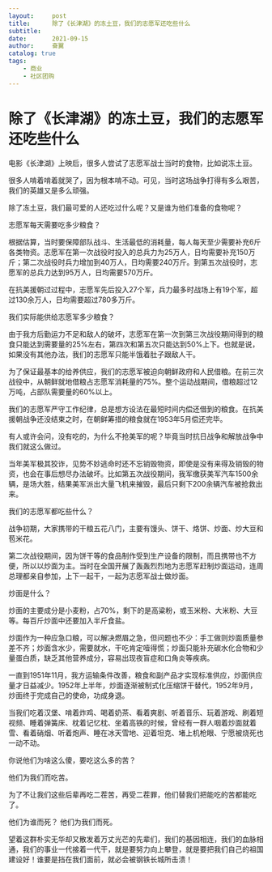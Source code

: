 ```yaml
---
layout:     post
title:      除了《长津湖》的冻土豆，我们的志愿军还吃些什么
subtitle:   
date:       2021-09-15
author:     奋翼
catalog: true
tags:
    - 商业
    - 社区团购
---
```



# 除了《长津湖》的冻土豆，我们的志愿军还吃些什么


电影《长津湖》上映后，很多人尝试了志愿军战士当时的食物，比如说冻土豆。

很多人啃着啃着就哭了，因为根本啃不动。可见，当时这场战争打得有多么艰苦，我们的英雄又是多么顽强。

除了冻土豆，我们最可爱的人还吃过什么呢？又是谁为他们准备的食物呢？

志愿军每天需要吃多少粮食？

根据估算，当时要保障部队战斗、生活最低的消耗量，每人每天至少需要补充6斤各类物资。志愿军在第一次战役时投入的总兵力为25万人，日均需要补充150万斤；第二次战役时兵力增加到40万人，日均需要240万斤。到第五次战役时，志愿军的总兵力达到95万人，日均需要570万斤。

在抗美援朝过过程中，志愿军先后投入27个军，兵力最多时战场上有19个军，超过130余万人，日均需要超过780多万斤。

我们实际能供给志愿军多少粮食？

由于我方后勤运力不足和敌人的破坏，志愿军在第一次到第三次战役期间得到的粮食只能达到需要量的25%左右，第四次和第五次只能达到50%上下。也就是说，如果没有其他办法，我们的志愿军只能半饿着肚子跟敌人干。

为了保证最基本的给养供应，我们的志愿军被迫向朝鲜政府和人民借粮。在前三次战役中，从朝鲜就地借粮占志愿军消耗量的75%。整个运动战期间，借粮超过12万吨，占部队需要量的60%以上。

我们的志愿军严守工作纪律，总是想方设法在最短时间内偿还借到的粮食。在抗美援朝战争还没结束之时，在朝鲜筹措的粮食就在1953年5月偿还完毕。

有人或许会问，没有吃的，为什么不抢美军的呢？毕竟当时抗日战争和解放战争中我们就这么做过。

当年美军极其狡诈，见势不妙逃命时还不忘销毁物资，即使是没有来得及销毁的物资，也会在事后想尽办法破坏。比如第五次战役期间，我军缴获美军汽车1500余辆，是场大胜，结果美军派出大量飞机来摧毁，最后只剩下200余辆汽车被抢救出来。

我们的志愿军都吃些什么？

战争初期，大家携带的干粮五花八门，主要有馒头、饼干、烙饼、炒面、炒大豆和苞米花。

第二次战役期间，因为饼干等的食品制作受到生产设备的限制，而且携带也不方便，所以以炒面为主。当时在全国开展了轰轰烈烈地为志愿军赶制炒面运动，连周总理都亲自参加，上下一起干，一起为志愿军战士做炒面。

炒面是什么？

炒面的主要成分是小麦粉，占70%，剩下的是高粱粉，或玉米粉、大米粉、大豆等。每百斤炒面中还要加入半斤食盐。

炒面作为一种应急口粮，可以解决燃眉之急，但问题也不少：手工做则炒面质量参差不齐；炒面含水少，需要就水，干吃肯定噎得慌；炒面只能补充碳水化合物和少量蛋白质，缺乏其他营养成分，容易出现夜盲症和口角炎等疾病。

一直到1951年11月，我方运输条件改善，粮食和副产品才实现标准供应，炒面供应量才日益减少。1952年上半年，炒面逐渐被制式化压缩饼干替代，1952年9月，炒面终于完成自己的使命，功成身退。

当我们吃着汉堡、啃着炸鸡、喝着奶茶、看着爽剧、听着音乐、玩着游戏、刷着短视频、睡着弹簧床、枕着记忆枕、坐着高铁的时候，曾经有一群人咽着炒面就着雪、看着硝烟、听着炮声、睡在冰天雪地、迎着坦克、堵上机枪眼、宁愿被烧死也一动不动。

你说他们为啥这么傻，要吃这么多的苦？

他们为我们而吃苦。

为了不让我们这些后辈再吃二茬苦，再受二茬罪，他们替我们把能吃的苦都能吃了。

他们为谁而死？ 他们为我们而死。

望着这群朴实无华却又散发着万丈光芒的先辈们，我们的基因相连，我们的血脉相通，我们的事业一代接着一代干，就是要努力向上攀登，就是要把我们自己的祖国建设好！谁要是挡在我们面前，就必会被钢铁长城所击溃！